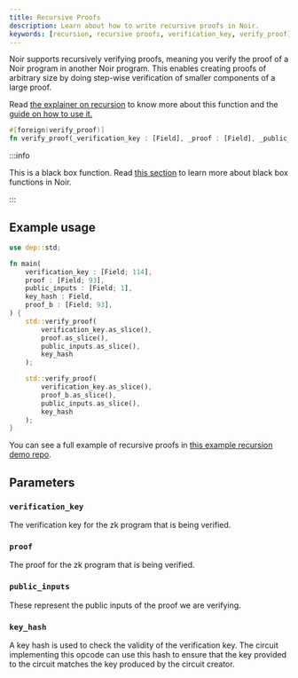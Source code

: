 ```yaml
---
title: Recursive Proofs
description: Learn about how to write recursive proofs in Noir.
keywords: [recursion, recursive proofs, verification_key, verify_proof]
---
```


Noir supports recursively verifying proofs, meaning you verify the proof of a Noir program in another Noir program. This enables creating proofs of arbitrary size by doing step-wise verification of smaller components of a large proof.

Read [the explainer on recursion](../../explainers/explainer-recursion.md) to know more about this function and the [guide on how to use it.](../../how_to/how-to-recursion.md)

```rust
#[foreign(verify_proof)]
fn verify_proof(_verification_key : [Field], _proof : [Field], _public_input : Field, _key_hash : Field) {}
```

:::info

This is a black box function. Read [this section](./black_box_fns.md) to learn more about black box functions in Noir.

:::

## Example usage

```rust
use dep::std;

fn main(
    verification_key : [Field; 114],
    proof : [Field; 93],
    public_inputs : [Field; 1],
    key_hash : Field,
    proof_b : [Field; 93],
) {
    std::verify_proof(
        verification_key.as_slice(),
        proof.as_slice(),
        public_inputs.as_slice(),
        key_hash
    );

    std::verify_proof(
        verification_key.as_slice(),
        proof_b.as_slice(),
        public_inputs.as_slice(),
        key_hash
    );
}
```

You can see a full example of recursive proofs in [this example recursion demo repo](https://github.com/noir-lang/noir-examples/tree/master/recursion).

## Parameters

### `verification_key`

The verification key for the zk program that is being verified.

### `proof`

The proof for the zk program that is being verified.

### `public_inputs`

These represent the public inputs of the proof we are verifying.

### `key_hash`

A key hash is used to check the validity of the verification key. The circuit implementing this opcode can use this hash to ensure that the key provided to the circuit matches the key produced by the circuit creator.
